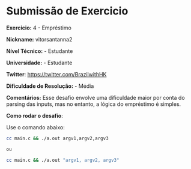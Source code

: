 # Submissão de Exercicio

**Exercicio:** 4 - Empréstimo

**Nickname:** vitorsantanna2

**Nível Técnico:** - Estudante

**Universidade:** - Estudante

**Twitter**: https://twitter.com/BrazilwithHK

**Dificuldade de Resolução:** - Média

**Comentários:** Esse desafio envolve uma dificuldade maior por conta do parsing das inputs, mas no entanto, a lógica do empréstimo é simples.

**Como rodar o desafio**: 

Use o comando abaixo:
```bash
cc main.c && ./a.out argv1,argv2,argv3

ou

cc main.c && ./a.out "argv1, argv2, argv3"
```
